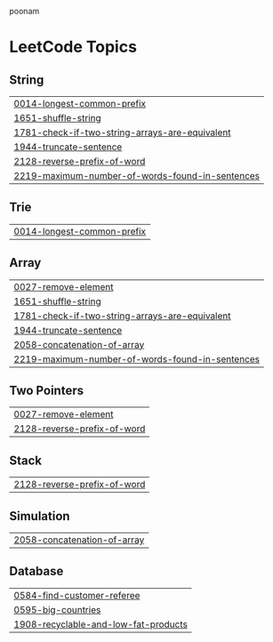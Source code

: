 poonam

<!---LeetCode Topics Start-->
# LeetCode Topics
## String
|  |
| ------- |
| [0014-longest-common-prefix](https://github.com/darahan11416/LEETCODE/tree/master/0014-longest-common-prefix) |
| [1651-shuffle-string](https://github.com/darahan11416/LEETCODE/tree/master/1651-shuffle-string) |
| [1781-check-if-two-string-arrays-are-equivalent](https://github.com/darahan11416/LEETCODE/tree/master/1781-check-if-two-string-arrays-are-equivalent) |
| [1944-truncate-sentence](https://github.com/darahan11416/LEETCODE/tree/master/1944-truncate-sentence) |
| [2128-reverse-prefix-of-word](https://github.com/darahan11416/LEETCODE/tree/master/2128-reverse-prefix-of-word) |
| [2219-maximum-number-of-words-found-in-sentences](https://github.com/darahan11416/LEETCODE/tree/master/2219-maximum-number-of-words-found-in-sentences) |
## Trie
|  |
| ------- |
| [0014-longest-common-prefix](https://github.com/darahan11416/LEETCODE/tree/master/0014-longest-common-prefix) |
## Array
|  |
| ------- |
| [0027-remove-element](https://github.com/darahan11416/LEETCODE/tree/master/0027-remove-element) |
| [1651-shuffle-string](https://github.com/darahan11416/LEETCODE/tree/master/1651-shuffle-string) |
| [1781-check-if-two-string-arrays-are-equivalent](https://github.com/darahan11416/LEETCODE/tree/master/1781-check-if-two-string-arrays-are-equivalent) |
| [1944-truncate-sentence](https://github.com/darahan11416/LEETCODE/tree/master/1944-truncate-sentence) |
| [2058-concatenation-of-array](https://github.com/darahan11416/LEETCODE/tree/master/2058-concatenation-of-array) |
| [2219-maximum-number-of-words-found-in-sentences](https://github.com/darahan11416/LEETCODE/tree/master/2219-maximum-number-of-words-found-in-sentences) |
## Two Pointers
|  |
| ------- |
| [0027-remove-element](https://github.com/darahan11416/LEETCODE/tree/master/0027-remove-element) |
| [2128-reverse-prefix-of-word](https://github.com/darahan11416/LEETCODE/tree/master/2128-reverse-prefix-of-word) |
## Stack
|  |
| ------- |
| [2128-reverse-prefix-of-word](https://github.com/darahan11416/LEETCODE/tree/master/2128-reverse-prefix-of-word) |
## Simulation
|  |
| ------- |
| [2058-concatenation-of-array](https://github.com/darahan11416/LEETCODE/tree/master/2058-concatenation-of-array) |
## Database
|  |
| ------- |
| [0584-find-customer-referee](https://github.com/darahan11416/LEETCODE/tree/master/0584-find-customer-referee) |
| [0595-big-countries](https://github.com/darahan11416/LEETCODE/tree/master/0595-big-countries) |
| [1908-recyclable-and-low-fat-products](https://github.com/darahan11416/LEETCODE/tree/master/1908-recyclable-and-low-fat-products) |
<!---LeetCode Topics End-->